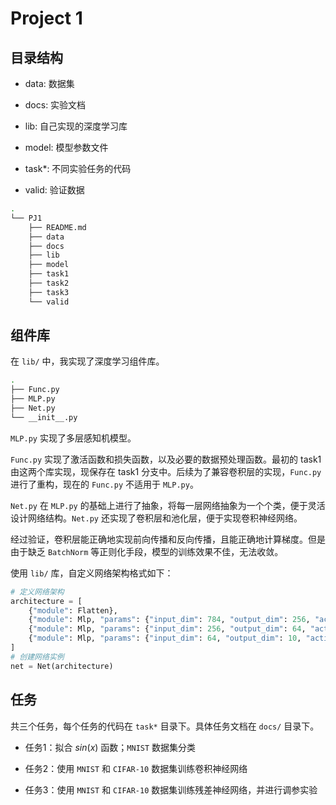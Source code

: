 # Project 1

## 目录结构

- data: 数据集

- docs: 实验文档

- lib: 自己实现的深度学习库

- model: 模型参数文件

- task*: 不同实验任务的代码

- valid: 验证数据

```bash
.
└── PJ1
    ├── README.md
    ├── data
    ├── docs
    ├── lib
    ├── model
    ├── task1
    ├── task2
    ├── task3
    └── valid
```

## 组件库

在 `lib/` 中，我实现了深度学习组件库。

```bash
.
├── Func.py
├── MLP.py
├── Net.py
└── __init__.py
```

`MLP.py` 实现了多层感知机模型。

`Func.py` 实现了激活函数和损失函数，以及必要的数据预处理函数。最初的 task1 由这两个库实现，现保存在 task1 分支中。后续为了兼容卷积层的实现，`Func.py` 进行了重构，现在的 `Func.py` 不适用于 `MLP.py`。

`Net.py` 在 `MLP.py` 的基础上进行了抽象，将每一层网络抽象为一个个类，便于灵活设计网络结构。`Net.py` 还实现了卷积层和池化层，便于实现卷积神经网络。

经过验证，卷积层能正确地实现前向传播和反向传播，且能正确地计算梯度。但是由于缺乏 `BatchNorm` 等正则化手段，模型的训练效果不佳，无法收敛。

使用 `lib/` 库，自定义网络架构格式如下：

```python
# 定义网络架构
architecture = [
    {"module": Flatten},
    {"module": Mlp, "params": {"input_dim": 784, "output_dim": 256, "activation": "relu"}},
    {"module": Mlp, "params": {"input_dim": 256, "output_dim": 64, "activation": "relu"}},
    {"module": Mlp, "params": {"input_dim": 64, "output_dim": 10, "activation": "softmax"}},
]
# 创建网络实例
net = Net(architecture)
```

## 任务

共三个任务，每个任务的代码在 `task*` 目录下。具体任务文档在 `docs/` 目录下。

- 任务1：拟合 $sin(x)$ 函数；`MNIST` 数据集分类

- 任务2：使用 `MNIST` 和 `CIFAR-10` 数据集训练卷积神经网络

- 任务3：使用 `MNIST` 和 `CIFAR-10` 数据集训练残差神经网络，并进行调参实验













